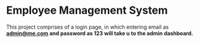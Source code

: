 # Employee Management System 
This project comprises of a login page, in which entering email as <b>admin@me.com<b> and password as <b>123<b> will take u to the admin dashboard.

